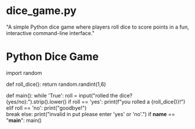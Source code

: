 # dice_game.py
"A simple Python dice game where players roll dice to score points in a fun, interactive command-line interface."
# Python Dice Game

import random

def roll_dice():
    return random.randint(1,6)

def main():
    while 'True':
        roll = input("rolled the dice? (yes/no):").strip().lower()
        if roll == 'yes':
            print(f"you rolled a {roll_dice()}!")
        elif roll == 'no':
            print("goodbye!")   
            break
        else: 
            print("invalid in put please enter 'yes' or 'no'.")
if __name__ == "__main__":
    main()                
